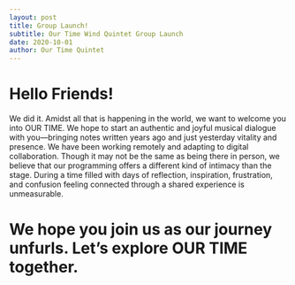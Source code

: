 ```yaml
---
layout: post
title: Group Launch!
subtitle: Our Time Wind Quintet Group Launch
date: 2020-10-01 
author: Our Time Quintet
---
```


<h1>Hello Friends!</h1>

We did it. Amidst all that is happening in the world, we want to welcome you into OUR TIME.  We hope to start an authentic and joyful musical dialogue with you—bringing notes written years ago and just yesterday vitality and presence. 
We have been working remotely and adapting to digital collaboration. Though it may not be the same as being there in person, we believe that our programming offers a different kind of intimacy than the stage.  During a time filled with days of reflection, inspiration, frustration, and confusion feeling connected through a shared experience is unmeasurable. 

<h1>We hope you join us as our journey unfurls. Let’s explore OUR TIME together.</h1>

<!--<img src="{{site.baseurl}}/img/collage_ot.jpg" >-->

